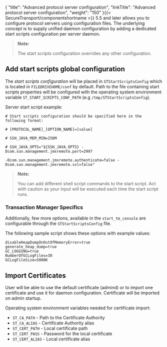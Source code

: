 {
    "title": "Advanced protocol server configuration",
    "linkTitle": "Advanced protocol server configuration",
    "weight": "150"
}{{< SecureTransport/componentshortname  >}} 5.5 and later allows you to configure protocol servers using configuration files. The underlying concept is to supply unified daemon configuration by adding a dedicated start scripts configuration per server daemon.

> **Note:**
>
> The start scripts configuration overrides any other configuration.

## Add start scripts global configuration

The *start scripts configuration* will be placed in `STStartScriptsConfig` which is located in `FILEDRIVEHOME/conf` by default. Path to the file containing start scripts properties will be configured with the operating system environment variable `ST_START_SCRIPTS_CONF_PATH` (e.g `/tmp/STStartScriptsConfig`).

Server start script example:



    # Start scripts configuration should be specified here in the following format:

    # [PROTOCOL_NAME]_[OPTION_NAME]=[value]

    # SSH_JAVA_MEM_MIN=256M

    # SSH_JAVA_OPTS="${SSH_JAVA_OPTS} -Dcom.sun.management.jmxremote.port=2997 

    -Dcom.sun.management.jmxremote.authenticate=false -Dcom.sun.management.jmxremote.ssl=false"

> **Note:**
>
> You can add different shell script commands to the start script. Act with caution as your input will be executed each time the start script runs.

### Transaction Manager Specifics

Additionally, few more options, available in the `start_tm_console` are configurable through the `STStartScriptsConfig` file.

The following sample script shows these options with example values:



    disableHeapDumpOnOutOfMemoryError=true
    generate_heap_dump=true
    GC_LOGGING=true
    NumberOfGCLogFiles=30
    GCLogFileSize=5000K

## Import Certificates

User will be able to use the default certificate (admind) or to import one certificate and use it for daemon configuration. Certificate will be imported on admin startup.

Operating system environment variables needed for certificate import:

-   `ST_CA_PATH` - Path to the Certificate Authority
-   `ST_CA_ALIAS` - Certificate Authority alias
-   `ST_CERT_PATH` - Local certificate path
-   `ST_CERT_PASS` - Password for the local certificate
-   `ST_CERT_ALIAS` - Local certificate alias
